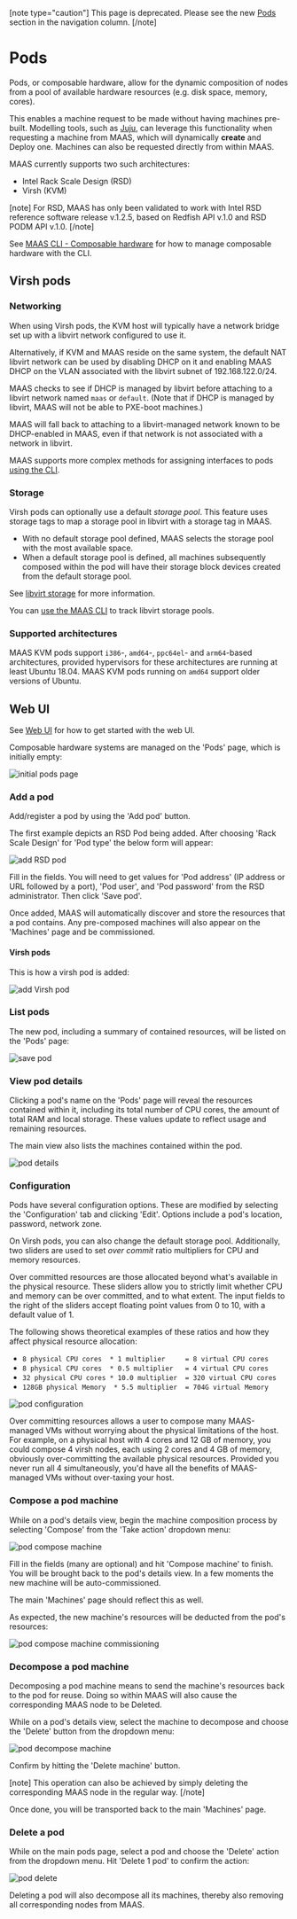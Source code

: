 [note type="caution"]
This page is deprecated. Please see the new [Pods](manage-pods-intro.md) section in the navigation column.
[/note]

# Pods

Pods, or composable hardware, allow for the dynamic composition of nodes from a pool of available hardware resources (e.g. disk space, memory, cores).

This enables a machine request to be made without having machines pre-built. Modelling tools, such as [Juju](https://jujucharms.com/docs/stable/about-juju), can leverage this functionality when requesting a machine from MAAS, which will dynamically **create** and Deploy one. Machines can also be requested directly from within MAAS.

MAAS currently supports two such architectures:

-   Intel Rack Scale Design (RSD)
-   Virsh (KVM)

[note]
For RSD, MAAS has only been validated to work with Intel RSD reference software release v.1.2.5, based on Redfish API v.1.0 and RSD PODM API v.1.0.
[/note]

See [MAAS CLI - Composable hardware](manage-cli-comp-hw.md) for how to manage composable hardware with the CLI.

<h2 id="heading--virsh-pods">Virsh pods</h2>

<h3 id="heading--networking">Networking</h3>

When using Virsh pods, the KVM host will typically have a network bridge set up with a libvirt network configured to use it.

Alternatively, if KVM and MAAS reside on the same system, the default NAT libvirt network can be used by disabling DHCP on it and enabling MAAS DHCP on the VLAN associated with the libvirt subnet of 192.168.122.0/24.

MAAS checks to see if DHCP is managed by libvirt before attaching to a libvirt network named `maas` or `default`. (Note that if DHCP is managed by libvirt, MAAS will not be able to PXE-boot machines.)

MAAS will fall back to attaching to a libvirt-managed network known to be DHCP-enabled in MAAS, even if that network is not associated with a network in libvirt.

MAAS supports more complex methods for assigning interfaces to pods [using the CLI](manage-cli-comp-hw.md#interface-constraints).

<h3 id="heading--storage">Storage</h3>

Virsh pods can optionally use a default *storage pool*. This feature uses storage tags to map a storage pool in libvirt with a storage tag in MAAS.

-   With no default storage pool defined, MAAS selects the storage pool with the most available space.
-   When a default storage pool is defined, all machines subsequently composed within the pod will have their storage block devices created from the default storage pool.

See [libvirt storage](https://libvirt.org/storage.html) for more information.

You can [use the MAAS CLI](manage-cli-comp-hw.md#track-libvirt-storage-pools) to track libvirt storage pools.

<h3 id="heading--supported-architectures">Supported architectures</h3>

MAAS KVM pods support `i386`-, `amd64`-, `ppc64el`- and `arm64`-based architectures, provided hypervisors for these architectures are running at least Ubuntu 18.04. MAAS KVM pods running on `amd64` support older versions of Ubuntu.

<h2 id="heading--web-ui">Web UI</h2>

See [Web UI](installconfig-webui.md) for how to get started with the web UI.

Composable hardware systems are managed on the 'Pods' page, which is initially empty:

![initial pods page](../media/nodes-comp-hw__2.4_pod-initial-page.png)

<h3 id="heading--add-a-pod">Add a pod</h3>

Add/register a pod by using the 'Add pod' button.

The first example depicts an RSD Pod being added. After choosing 'Rack Scale Design' for 'Pod type' the below form will appear:

![add RSD pod](../media/nodes-comp-hw__2.4_pod-add-rsd.png)

Fill in the fields. You will need to get values for 'Pod address' (IP address or URL followed by a port), 'Pod user', and 'Pod password' from the RSD administrator. Then click 'Save pod'.

Once added, MAAS will automatically discover and store the resources that a pod contains. Any pre-composed machines will also appear on the 'Machines' page and be commissioned. 

<h4 id="heading--virsh-pods">Virsh pods</h4>

This is how a virsh pod is added:

![add Virsh pod](../media/nodes-comp-hw__2.4_pod-add-virsh.png)

<h3 id="heading--list-pods">List pods</h3>

The new pod, including a summary of contained resources, will be listed on the 'Pods' page:

![save pod](../media/nodes-comp-hw__2.4_pod-list.png)

<h3 id="heading--view-pod-details">View pod details</h3>

Clicking a pod's name on the 'Pods' page will reveal the resources contained within it, including its total number of CPU cores, the amount of total RAM and local storage. These values update to reflect usage and remaining resources.

The main view also lists the machines contained within the pod.

![pod details](../media/nodes-comp-hw__2.4_pod-details.png)

<h3 id="heading--configuration">Configuration</h3>

Pods have several configuration options. These are modified by selecting the 'Configuration' tab and clicking 'Edit'. Options include a pod's location, password, network zone.

On Virsh pods, you can also change the default storage pool. Additionally, two sliders are used to set *over commit* ratio multipliers for CPU and memory resources.

Over committed resources are those allocated beyond what's available in the physical resource. These sliders allow you to strictly limit whether CPU and memory can be over committed, and to what extent. The input fields to the right of the sliders accept floating point values from 0 to 10, with a default value of 1.

The following shows theoretical examples of these ratios and how they affect physical resource allocation:

-   `8 physical CPU cores  * 1 multiplier     = 8 virtual CPU cores`
-   `8 physical CPU cores  * 0.5 multiplier   = 4 virtual CPU cores`
-   `32 physical CPU cores * 10.0 multiplier  = 320 virtual CPU cores`
-   `128GB physical Memory  * 5.5 multiplier  = 704G virtual Memory`

![pod configuration](../media/nodes-comp-hw__2.4_pod-compose-config.png)

Over committing resources allows a user to compose many MAAS-managed VMs without worrying about the physical limitations of the host. For example, on a physical host with 4 cores and 12 GB of memory, you could compose 4 virsh nodes, each using 2 cores and 4 GB of memory, obviously over-committing the available physical resources. Provided you never run all 4 simultaneously, you'd have all the benefits of MAAS-managed VMs without over-taxing your host.

<h3 id="heading--compose-a-pod-machine">Compose a pod machine</h3>

While on a pod's details view, begin the machine composition process by selecting 'Compose' from the 'Take action' dropdown menu:

![pod compose machine](../media/nodes-comp-hw__2.4_pod-compose-machine.png)

Fill in the fields (many are optional) and hit 'Compose machine' to finish. You will be brought back to the pod's details view. In a few moments the new machine will be auto-commissioned.

The main 'Machines' page should reflect this as well.

As expected, the new machine's resources will be deducted from the pod's resources:

![pod compose machine commissioning](../media/nodes-comp-hw__2.4_pod-compose-machine-commissioning.png)

<h3 id="heading--decompose-a-pod-machine">Decompose a pod machine</h3>

Decomposing a pod machine means to send the machine's resources back to the pod for reuse. Doing so within MAAS will also cause the corresponding MAAS node to be Deleted.

While on a pod's details view, select the machine to decompose and choose the 'Delete' button from the dropdown menu:

![pod decompose machine](../media/nodes-comp-hw__2.4_pod-decompose-machine.png)

Confirm by hitting the 'Delete machine' button.

[note]
This operation can also be achieved by simply deleting the corresponding MAAS node in the regular way.
[/note]

Once done, you will be transported back to the main 'Machines' page.

<h3 id="heading--delete-a-pod">Delete a pod</h3>

While on the main pods page, select a pod and choose the 'Delete' action from the dropdown menu. Hit 'Delete 1 pod' to confirm the action:

![pod delete](../media/nodes-comp-hw__2.4_pod-delete.png)

Deleting a pod will also decompose all its machines, thereby also removing all corresponding nodes from MAAS.

<!-- LINKS -->

